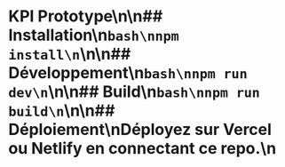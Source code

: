 # KPI Prototype\n\n## Installation\n```bash\nnpm install\n```\n\n## Développement\n```bash\nnpm run dev\n```\n\n## Build\n```bash\nnpm run build\n```\n\n## Déploiement\nDéployez sur Vercel ou Netlify en connectant ce repo.\n